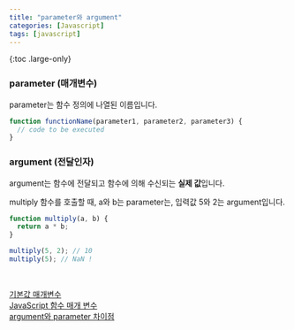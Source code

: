 ```yaml
---
title: "parameter와 argument"
categories: [Javascript]
tags: [javascript]
---
```


{:toc .large-only}

### parameter (매개변수)

parameter는 함수 정의에 나열된 이름입니다.

```js
function functionName(parameter1, parameter2, parameter3) {
  // code to be executed
}
```

### argument (전달인자)

argument는 함수에 전달되고 함수에 의해 수신되는 **실제 값**입니다.

multiply 함수를 호출할 때, a와 b는 parameter는, 입력값 5와 2는 argument입니다.

```js
function multiply(a, b) {
  return a * b;
}

multiply(5, 2); // 10
multiply(5); // NaN !
```

<br/>

[기본값 매개변수](https://developer.mozilla.org/ko/docs/Web/JavaScript/Reference/Functions/Default_parameters)<br/>
[JavaScript 함수 매개 변수](https://www.w3schools.com/js/js_function_parameters.asp)<br/>
[argument와 parameter 차이점](http://taewan.kim/tip/argument_parameter/)
